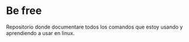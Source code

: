 # Be free

Repositorio donde documentare todos los comandos que estoy usando y aprendiendo a usar en linux.
